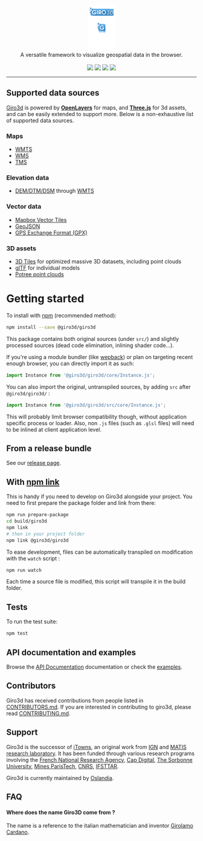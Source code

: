 <div align="center">
  <a href="https://giro3d.org">
    <img src="graphics/giro3d_logo.svg" height="120">
  </a>
</div>

<div align="center">
  A versatile framework to visualize geospatial data in the browser.
</div>

<br>

<div align="center">
  <a href="https://gitlab.com/giro3d/giro3d/badges/main/pipeline.svg"><img src="https://gitlab.com/giro3d/giro3d/badges/main/pipeline.svg"></a>
  <a href="https://gitlab.com/giro3d/giro3d/badges/main/coverage.svg"><img src="https://gitlab.com/giro3d/giro3d/badges/main/coverage.svg"></a>
  <a href="https://www.npmjs.com/package/@giro3d/giro3d"><img src="https://img.shields.io/npm/v/@giro3d/giro3d?color=blue"></a>
  <a href="https://matrix.to/#/#giro3d:matrix.org"><img src="https://img.shields.io/matrix/giro3d:matrix.org"></a>
</div>

<hr/>

## Supported data sources

[Giro3d](https://giro3d.org) is powered by **[OpenLayers](https://openlayers.org/)** for maps,
and **[Three.js](https://threejs.org)** for 3d assets, and can be easily extended to support more. Below is a non-exhaustive list of supported data sources.

### Maps

- [WMTS](https://www.ogc.org/standards/wmts)
- [WMS](https://www.ogc.org/standards/wms)
- [TMS](https://www.ogc.org/standards/tms)

### Elevation data

- [DEM/DTM/DSM](https://gisgeography.com/dem-dsm-dtm-differences/) through [WMTS](https://www.ogc.org/standards/wmts)

### Vector data

- [Mapbox Vector Tiles](https://docs.mapbox.com/data/tilesets/guides/vector-tiles-introduction/)
- [GeoJSON](https://geojson.org/)
- [GPS Exchange Format (GPX)](https://en.wikipedia.org/wiki/GPS_Exchange_Format)

### 3D assets

- [3D Tiles](https://github.com/CesiumGS/3d-tiles) for optimized massive 3D datasets, including point clouds
- [glTF](https://github.com/KhronosGroup/glTF) for individual models
- [Potree point clouds](https://github.com/potree/potree)

# Getting started

To install with [npm](https://www.npmjs.com/) (recommended method):

```bash
npm install --save @giro3d/giro3d
```

This package contains both original sources (under `src/`) and slightly processed sources (dead code elimination, inlining shader code...).

If you're using a module bundler (like [wepback](https://webpack.js.org/)) or plan on targeting recent enough browser, you can
directly import it as such:

```js
import Instance from '@giro3d/giro3d/core/Instance.js';
```

You can also import the original, untranspiled sources, by adding `src` after `@giro3d/giro3d/` :

```js
import Instance from '@giro3d/giro3d/src/core/Instance.js';
```

This will probably limit browser compatibility though, without application specific process or
loader. Also, non `.js` files (such as `.glsl` files) will need to be inlined at client application
level.

## From a release bundle

See our [release page](https://gitlab.com/giro3d/giro3d/-/releases).

## With [npm link](https://docs.npmjs.com/cli/v8/commands/npm-link)

This is handy if you need to develop on Giro3d alongside your project. You need to first prepare the
package folder and link from there:

```bash
npm run prepare-package
cd build/giro3d
npm link
# then in your project folder
npm link @giro3d/giro3d
```

To ease development, files can be automatically transpiled on modification with the `watch` script :

```bash
npm run watch
```

Each time a source file is modified, this script will transpile it in the build folder.

## Tests

To run the test suite:

```bash
npm test
```

## API documentation and examples

Browse the [API Documentation](http://giro3d.org/apidoc/index.html) documentation or check the [examples](http://giro3d.org/examples/index.html).

## Contributors

Giro3d has received contributions from people listed in [CONTRIBUTORS.md](CONTRIBUTORS.md).
If you are interested in contributing to giro3d, please read [CONTRIBUTING.md](CONTRIBUTING.md).

## Support

Giro3d is the successor of [iTowns](https://www.itowns-project.org/), an original work from [IGN](https://www.ign.fr/institut/identity-card) and [MATIS research laboratory](https://www.ensg.eu/MATIS-laboratory).
It has been funded through various research programs involving the [French National Research Agency](https://anr.fr/en/), [Cap Digital](https://www.capdigital.com/en/), [The Sorbonne University](https://www.sorbonne-universite.fr/en), [Mines ParisTech](https://mines-paristech.eu/), [CNRS](https://www.cnrs.fr/en), [IFSTTAR](https://www.ifsttar.fr/en).

Giro3d is currently maintained by [Oslandia](http://www.oslandia.com).

## FAQ

#### Where does the name Giro3D come from ?

The name is a reference to the italian mathematician and inventor [Girolamo Cardano](https://en.wikipedia.org/,wiki/Gerolamo_Cardano).
